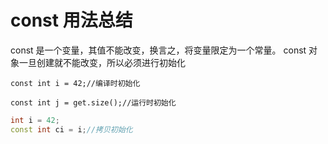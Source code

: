 
# const 用法总结
const 是一个变量，其值不能改变，换言之，将变量限定为一个常量。
const 对象一旦创建就不能改变，所以必须进行初始化

`const int i = 42;//编译时初始化`

`const int j = get.size();//运行时初始化`

```cpp
int i = 42;
const int ci = i;//拷贝初始化
```
